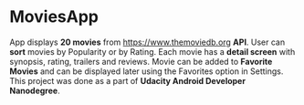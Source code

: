 # MoviesApp

App displays **20 movies** from https://www.themoviedb.org **API**. User can **sort** movies by Popularity or by Rating. Each movie has a **detail screen** with synopsis, rating, trailers and reviews. Movie can be added to **Favorite Movies** and can be displayed later using the Favorites option in Settings. This project was done as a part of **Udacity Android Developer Nanodegree**.
